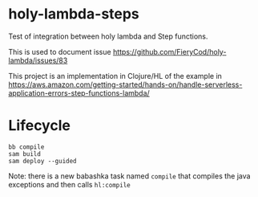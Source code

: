 # holy-lambda-steps
Test of integration between holy lambda and Step functions. 

This is used to document issue https://github.com/FieryCod/holy-lambda/issues/83

This project is an implementation in Clojure/HL of the example in  https://aws.amazon.com/getting-started/hands-on/handle-serverless-application-errors-step-functions-lambda/

# Lifecycle

```shell
bb compile
sam build
sam deploy --guided
```

Note: there is a new babashka task named `compile` that compiles the java exceptions and then calls `hl:compile`
